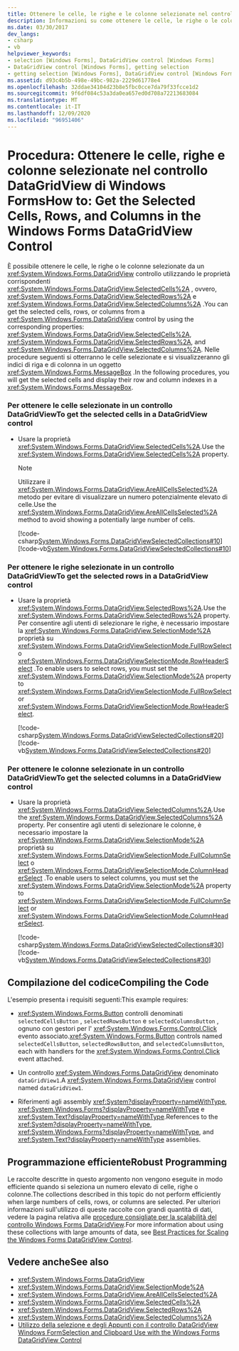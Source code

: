 ```yaml
---
title: Ottenere le celle, le righe e le colonne selezionate nel controllo DataGridView
description: Informazioni su come ottenere le celle, le righe o le colonne selezionate da un controllo DataGridView usando le proprietà corrispondenti.
ms.date: 03/30/2017
dev_langs:
- csharp
- vb
helpviewer_keywords:
- selection [Windows Forms], DataGridView control [Windows Forms]
- DataGridView control [Windows Forms], getting selection
- getting selection [Windows Forms], DataGridView control [Windows Forms]
ms.assetid: d93c4b5b-498e-49bc-982a-2229d61778e4
ms.openlocfilehash: 32ddae34104d23b8e5fbc0cce7da79f33fcce1d2
ms.sourcegitcommit: 9f6df084c53a3da0ea657ed0d708a72213683084
ms.translationtype: MT
ms.contentlocale: it-IT
ms.lasthandoff: 12/09/2020
ms.locfileid: "96951406"
---
```

# <a name="how-to-get-the-selected-cells-rows-and-columns-in-the-windows-forms-datagridview-control"></a><span data-ttu-id="31461-103">Procedura: Ottenere le celle, righe e colonne selezionate nel controllo DataGridView di Windows Forms</span><span class="sxs-lookup"><span data-stu-id="31461-103">How to: Get the Selected Cells, Rows, and Columns in the Windows Forms DataGridView Control</span></span>
<span data-ttu-id="31461-104">È possibile ottenere le celle, le righe o le colonne selezionate da un <xref:System.Windows.Forms.DataGridView> controllo utilizzando le proprietà corrispondenti <xref:System.Windows.Forms.DataGridView.SelectedCells%2A> , ovvero, <xref:System.Windows.Forms.DataGridView.SelectedRows%2A> e <xref:System.Windows.Forms.DataGridView.SelectedColumns%2A> .</span><span class="sxs-lookup"><span data-stu-id="31461-104">You can get the selected cells, rows, or columns from a <xref:System.Windows.Forms.DataGridView> control by using the corresponding properties: <xref:System.Windows.Forms.DataGridView.SelectedCells%2A>, <xref:System.Windows.Forms.DataGridView.SelectedRows%2A>, and <xref:System.Windows.Forms.DataGridView.SelectedColumns%2A>.</span></span> <span data-ttu-id="31461-105">Nelle procedure seguenti si otterranno le celle selezionate e si visualizzeranno gli indici di riga e di colonna in un oggetto <xref:System.Windows.Forms.MessageBox> .</span><span class="sxs-lookup"><span data-stu-id="31461-105">In the following procedures, you will get the selected cells and display their row and column indexes in a <xref:System.Windows.Forms.MessageBox>.</span></span>  
  
### <a name="to-get-the-selected-cells-in-a-datagridview-control"></a><span data-ttu-id="31461-106">Per ottenere le celle selezionate in un controllo DataGridView</span><span class="sxs-lookup"><span data-stu-id="31461-106">To get the selected cells in a DataGridView control</span></span>  
  
- <span data-ttu-id="31461-107">Usare la proprietà <xref:System.Windows.Forms.DataGridView.SelectedCells%2A>.</span><span class="sxs-lookup"><span data-stu-id="31461-107">Use the <xref:System.Windows.Forms.DataGridView.SelectedCells%2A> property.</span></span>  
  
    > [!NOTE]
    > <span data-ttu-id="31461-108">Utilizzare il <xref:System.Windows.Forms.DataGridView.AreAllCellsSelected%2A> metodo per evitare di visualizzare un numero potenzialmente elevato di celle.</span><span class="sxs-lookup"><span data-stu-id="31461-108">Use the <xref:System.Windows.Forms.DataGridView.AreAllCellsSelected%2A> method to avoid showing a potentially large number of cells.</span></span>  
  
     [!code-csharp[System.Windows.Forms.DataGridViewSelectedCollections#10](~/samples/snippets/csharp/VS_Snippets_Winforms/System.Windows.Forms.DataGridViewSelectedCollections/CS/DataGridViewSelectedCollections.cs#10)]
     [!code-vb[System.Windows.Forms.DataGridViewSelectedCollections#10](~/samples/snippets/visualbasic/VS_Snippets_Winforms/System.Windows.Forms.DataGridViewSelectedCollections/VB/DataGridViewSelectedCollections.vb#10)]  
  
### <a name="to-get-the-selected-rows-in-a-datagridview-control"></a><span data-ttu-id="31461-109">Per ottenere le righe selezionate in un controllo DataGridView</span><span class="sxs-lookup"><span data-stu-id="31461-109">To get the selected rows in a DataGridView control</span></span>  
  
- <span data-ttu-id="31461-110">Usare la proprietà <xref:System.Windows.Forms.DataGridView.SelectedRows%2A>.</span><span class="sxs-lookup"><span data-stu-id="31461-110">Use the <xref:System.Windows.Forms.DataGridView.SelectedRows%2A> property.</span></span> <span data-ttu-id="31461-111">Per consentire agli utenti di selezionare le righe, è necessario impostare la <xref:System.Windows.Forms.DataGridView.SelectionMode%2A> proprietà su <xref:System.Windows.Forms.DataGridViewSelectionMode.FullRowSelect> o <xref:System.Windows.Forms.DataGridViewSelectionMode.RowHeaderSelect> .</span><span class="sxs-lookup"><span data-stu-id="31461-111">To enable users to select rows, you must set the <xref:System.Windows.Forms.DataGridView.SelectionMode%2A> property to <xref:System.Windows.Forms.DataGridViewSelectionMode.FullRowSelect> or <xref:System.Windows.Forms.DataGridViewSelectionMode.RowHeaderSelect>.</span></span>  
  
     [!code-csharp[System.Windows.Forms.DataGridViewSelectedCollections#20](~/samples/snippets/csharp/VS_Snippets_Winforms/System.Windows.Forms.DataGridViewSelectedCollections/CS/DataGridViewSelectedCollections.cs#20)]
     [!code-vb[System.Windows.Forms.DataGridViewSelectedCollections#20](~/samples/snippets/visualbasic/VS_Snippets_Winforms/System.Windows.Forms.DataGridViewSelectedCollections/VB/DataGridViewSelectedCollections.vb#20)]  
  
### <a name="to-get-the-selected-columns-in-a-datagridview-control"></a><span data-ttu-id="31461-112">Per ottenere le colonne selezionate in un controllo DataGridView</span><span class="sxs-lookup"><span data-stu-id="31461-112">To get the selected columns in a DataGridView control</span></span>  
  
- <span data-ttu-id="31461-113">Usare la proprietà <xref:System.Windows.Forms.DataGridView.SelectedColumns%2A>.</span><span class="sxs-lookup"><span data-stu-id="31461-113">Use the <xref:System.Windows.Forms.DataGridView.SelectedColumns%2A> property.</span></span> <span data-ttu-id="31461-114">Per consentire agli utenti di selezionare le colonne, è necessario impostare la <xref:System.Windows.Forms.DataGridView.SelectionMode%2A> proprietà su <xref:System.Windows.Forms.DataGridViewSelectionMode.FullColumnSelect> o <xref:System.Windows.Forms.DataGridViewSelectionMode.ColumnHeaderSelect> .</span><span class="sxs-lookup"><span data-stu-id="31461-114">To enable users to select columns, you must set the <xref:System.Windows.Forms.DataGridView.SelectionMode%2A> property to <xref:System.Windows.Forms.DataGridViewSelectionMode.FullColumnSelect> or <xref:System.Windows.Forms.DataGridViewSelectionMode.ColumnHeaderSelect>.</span></span>  
  
     [!code-csharp[System.Windows.Forms.DataGridViewSelectedCollections#30](~/samples/snippets/csharp/VS_Snippets_Winforms/System.Windows.Forms.DataGridViewSelectedCollections/CS/DataGridViewSelectedCollections.cs#30)]
     [!code-vb[System.Windows.Forms.DataGridViewSelectedCollections#30](~/samples/snippets/visualbasic/VS_Snippets_Winforms/System.Windows.Forms.DataGridViewSelectedCollections/VB/DataGridViewSelectedCollections.vb#30)]  
  
## <a name="compiling-the-code"></a><span data-ttu-id="31461-115">Compilazione del codice</span><span class="sxs-lookup"><span data-stu-id="31461-115">Compiling the Code</span></span>  
 <span data-ttu-id="31461-116">L'esempio presenta i requisiti seguenti:</span><span class="sxs-lookup"><span data-stu-id="31461-116">This example requires:</span></span>  
  
- <span data-ttu-id="31461-117"><xref:System.Windows.Forms.Button> controlli denominati `selectedCellsButton` , `selectedRowsButton` e `selectedColumnsButton` , ognuno con gestori per l' <xref:System.Windows.Forms.Control.Click> evento associato.</span><span class="sxs-lookup"><span data-stu-id="31461-117"><xref:System.Windows.Forms.Button> controls named `selectedCellsButton`, `selectedRowsButton`, and `selectedColumnsButton`, each with handlers for the <xref:System.Windows.Forms.Control.Click> event attached.</span></span>  
  
- <span data-ttu-id="31461-118">Un controllo <xref:System.Windows.Forms.DataGridView> denominato `dataGridView1`.</span><span class="sxs-lookup"><span data-stu-id="31461-118">A <xref:System.Windows.Forms.DataGridView> control named `dataGridView1`.</span></span>  
  
- <span data-ttu-id="31461-119">Riferimenti agli assembly <xref:System?displayProperty=nameWithType>, <xref:System.Windows.Forms?displayProperty=nameWithType> e <xref:System.Text?displayProperty=nameWithType>.</span><span class="sxs-lookup"><span data-stu-id="31461-119">References to the <xref:System?displayProperty=nameWithType>, <xref:System.Windows.Forms?displayProperty=nameWithType>, and <xref:System.Text?displayProperty=nameWithType> assemblies.</span></span>  
  
## <a name="robust-programming"></a><span data-ttu-id="31461-120">Programmazione efficiente</span><span class="sxs-lookup"><span data-stu-id="31461-120">Robust Programming</span></span>  
 <span data-ttu-id="31461-121">Le raccolte descritte in questo argomento non vengono eseguite in modo efficiente quando si seleziona un numero elevato di celle, righe o colonne.</span><span class="sxs-lookup"><span data-stu-id="31461-121">The collections described in this topic do not perform efficiently when large numbers of cells, rows, or columns are selected.</span></span> <span data-ttu-id="31461-122">Per ulteriori informazioni sull'utilizzo di queste raccolte con grandi quantità di dati, vedere la pagina relativa alle [procedure consigliate per la scalabilità del controllo Windows Forms DataGridView](best-practices-for-scaling-the-windows-forms-datagridview-control.md).</span><span class="sxs-lookup"><span data-stu-id="31461-122">For more information about using these collections with large amounts of data, see [Best Practices for Scaling the Windows Forms DataGridView Control](best-practices-for-scaling-the-windows-forms-datagridview-control.md).</span></span>  
  
## <a name="see-also"></a><span data-ttu-id="31461-123">Vedere anche</span><span class="sxs-lookup"><span data-stu-id="31461-123">See also</span></span>

- <xref:System.Windows.Forms.DataGridView>
- <xref:System.Windows.Forms.DataGridView.SelectionMode%2A>
- <xref:System.Windows.Forms.DataGridView.AreAllCellsSelected%2A>
- <xref:System.Windows.Forms.DataGridView.SelectedCells%2A>
- <xref:System.Windows.Forms.DataGridView.SelectedRows%2A>
- <xref:System.Windows.Forms.DataGridView.SelectedColumns%2A>
- [<span data-ttu-id="31461-124">Utilizzo della selezione e degli Appunti con il controllo DataGridView Windows Form</span><span class="sxs-lookup"><span data-stu-id="31461-124">Selection and Clipboard Use with the Windows Forms DataGridView Control</span></span>](selection-and-clipboard-use-with-the-windows-forms-datagridview-control.md)
